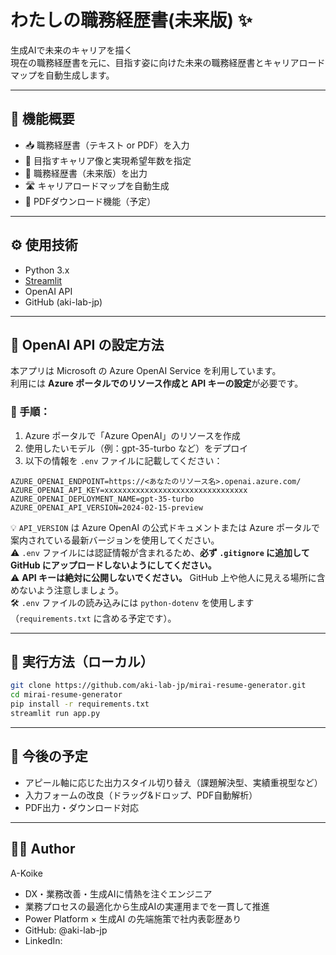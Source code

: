 # わたしの職務経歴書(未来版) ✨

生成AIで未来のキャリアを描く  
現在の職務経歴書を元に、目指す姿に向けた未来の職務経歴書とキャリアロードマップを自動生成します。

---

## 🧩 機能概要

- 📥 職務経歴書（テキスト or PDF）を入力
- 🎯 目指すキャリア像と実現希望年数を指定
- 📝 職務経歴書（未来版）を出力
- 🛣️ キャリアロードマップを自動生成
- 📄 PDFダウンロード機能（予定）

---

## ⚙️ 使用技術

- Python 3.x
- [Streamlit](https://streamlit.io/)
- OpenAI API
- GitHub (aki-lab-jp)

---

## 🔐 OpenAI API の設定方法
本アプリは Microsoft の Azure OpenAI Service を利用しています。  
利用には **Azure ポータルでのリソース作成と API キーの設定**が必要です。    
### 🔧 手順：  
1. Azure ポータルで「Azure OpenAI」のリソースを作成  
2. 使用したいモデル（例：gpt-35-turbo など）をデプロイ  
3. 以下の情報を `.env` ファイルに記載してください：  

```env
AZURE_OPENAI_ENDPOINT=https://<あなたのリソース名>.openai.azure.com/
AZURE_OPENAI_API_KEY=xxxxxxxxxxxxxxxxxxxxxxxxxxxxxxxx
AZURE_OPENAI_DEPLOYMENT_NAME=gpt-35-turbo
AZURE_OPENAI_API_VERSION=2024-02-15-preview
```

💡 `API_VERSION` は Azure OpenAI の公式ドキュメントまたは Azure ポータルで案内されている最新バージョンを使用してください。  
⚠️ `.env` ファイルには認証情報が含まれるため、**必ず `.gitignore` に追加して GitHub にアップロードしないようにしてください。**  
⚠️ **API キーは絶対に公開しないでください。** GitHub 上や他人に見える場所に含めないよう注意しましょう。  
🛠 `.env` ファイルの読み込みには `python-dotenv` を使用します（`requirements.txt` に含める予定です）。  

---

## 🚀 実行方法（ローカル）

```bash
git clone https://github.com/aki-lab-jp/mirai-resume-generator.git
cd mirai-resume-generator
pip install -r requirements.txt
streamlit run app.py
```

---

## 📌 今後の予定

- アピール軸に応じた出力スタイル切り替え（課題解決型、実績重視型など）
- 入力フォームの改良（ドラッグ&ドロップ、PDF自動解析）
- PDF出力・ダウンロード対応

---

## 👩‍💻 Author
A-Koike
- DX・業務改善・生成AIに情熱を注ぐエンジニア
- 業務プロセスの最適化から生成AIの実運用までを一貫して推進
- Power Platform × 生成AI の先端施策で社内表彰歴あり
- GitHub: @aki-lab-jp
- LinkedIn: 